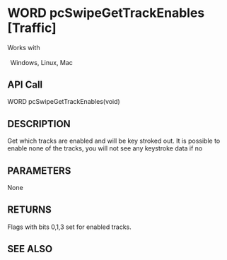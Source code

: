 # WORD pcSwipeGetTrackEnables [Traffic]

Works with <p class="s1" style="padding-top: 2pt;padding-left: 5pt;text-indent: 0pt;text-align: left;"><a name="bookmark340">&zwnj;</a>Windows, Linux, Mac<a name="bookmark341">&zwnj;</a></p>

## API Call
WORD pcSwipeGetTrackEnables(void)
## DESCRIPTION
Get which tracks are enabled and will be key stroked out. It is possible to enable none of the tracks, you will not see any keystroke data if no

## PARAMETERS
None

## RETURNS
Flags with bits 0,1,3 set for enabled tracks.

## SEE ALSO

